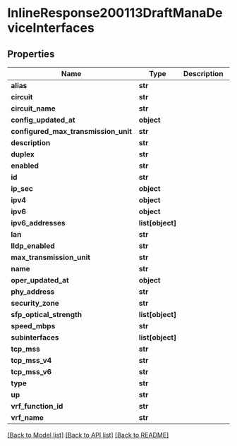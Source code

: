 # InlineResponse200113DraftManaDeviceInterfaces

## Properties
Name | Type | Description | Notes
------------ | ------------- | ------------- | -------------
**alias** | **str** |  | [optional] 
**circuit** | **str** |  | [optional] 
**circuit_name** | **str** |  | [optional] 
**config_updated_at** | **object** |  | [optional] 
**configured_max_transmission_unit** | **str** |  | [optional] 
**description** | **str** |  | [optional] 
**duplex** | **str** |  | [optional] 
**enabled** | **str** |  | [optional] 
**id** | **str** |  | [optional] 
**ip_sec** | **object** |  | [optional] 
**ipv4** | **object** |  | [optional] 
**ipv6** | **object** |  | [optional] 
**ipv6_addresses** | **list[object]** |  | [optional] 
**lan** | **str** |  | [optional] 
**lldp_enabled** | **str** |  | [optional] 
**max_transmission_unit** | **str** |  | [optional] 
**name** | **str** |  | [optional] 
**oper_updated_at** | **object** |  | [optional] 
**phy_address** | **str** |  | [optional] 
**security_zone** | **str** |  | [optional] 
**sfp_optical_strength** | **list[object]** |  | [optional] 
**speed_mbps** | **str** |  | [optional] 
**subinterfaces** | **list[object]** |  | [optional] 
**tcp_mss** | **str** |  | [optional] 
**tcp_mss_v4** | **str** |  | [optional] 
**tcp_mss_v6** | **str** |  | [optional] 
**type** | **str** |  | [optional] 
**up** | **str** |  | [optional] 
**vrf_function_id** | **str** |  | [optional] 
**vrf_name** | **str** |  | [optional] 

[[Back to Model list]](../README.md#documentation-for-models) [[Back to API list]](../README.md#documentation-for-api-endpoints) [[Back to README]](../README.md)

